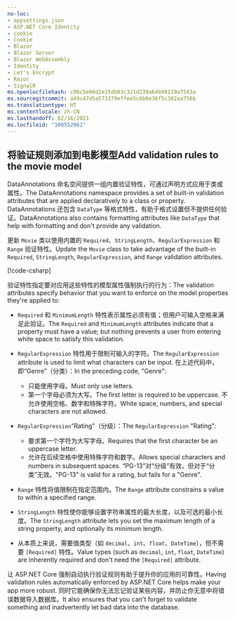 ```yaml
---
no-loc:
- appsettings.json
- ASP.NET Core Identity
- cookie
- Cookie
- Blazor
- Blazor Server
- Blazor WebAssembly
- Identity
- Let's Encrypt
- Razor
- SignalR
ms.openlocfilehash: c96c5e66d2e15db03c321d239a64b98119a7543a
ms.sourcegitcommit: a49c47d5a573379effee5c6b6e36f5c302aa756b
ms.translationtype: HT
ms.contentlocale: zh-CN
ms.lasthandoff: 02/16/2021
ms.locfileid: "100552962"
---
```

<!-- USED in RP and MVC tutorial -->

## <a name="add-validation-rules-to-the-movie-model"></a><span data-ttu-id="66751-101">将验证规则添加到电影模型</span><span class="sxs-lookup"><span data-stu-id="66751-101">Add validation rules to the movie model</span></span>

<span data-ttu-id="66751-102">DataAnnotations 命名空间提供一组内置验证特性，可通过声明方式应用于类或属性。</span><span class="sxs-lookup"><span data-stu-id="66751-102">The DataAnnotations namespace provides a set of built-in validation attributes that are applied declaratively to a class or property.</span></span> <span data-ttu-id="66751-103">DataAnnotations 还包含 `DataType` 等格式特性，有助于格式设置但不提供任何验证。</span><span class="sxs-lookup"><span data-stu-id="66751-103">DataAnnotations also contains formatting attributes like `DataType` that help with formatting and don't provide any validation.</span></span>

<span data-ttu-id="66751-104">更新 `Movie` 类以使用内置的 `Required`、`StringLength`、`RegularExpression` 和 `Range` 验证特性。</span><span class="sxs-lookup"><span data-stu-id="66751-104">Update the `Movie` class to take advantage of the built-in `Required`, `StringLength`, `RegularExpression`, and `Range` validation attributes.</span></span>

[!code-csharp[](~/tutorials/first-mvc-app/start-mvc/sample/MvcMovie22/Models/MovieDateRatingDA.cs?name=snippet1)]

<span data-ttu-id="66751-105">验证特性指定要对应用这些特性的模型属性强制执行的行为：</span><span class="sxs-lookup"><span data-stu-id="66751-105">The validation attributes specify behavior that you want to enforce on the model properties they're applied to:</span></span>

* <span data-ttu-id="66751-106">`Required` 和 `MinimumLength` 特性表示属性必须有值；但用户可输入空格来满足此验证。</span><span class="sxs-lookup"><span data-stu-id="66751-106">The `Required` and `MinimumLength` attributes indicate that a property must have a value; but nothing prevents a user from entering white space to satisfy this validation.</span></span>
* <span data-ttu-id="66751-107">`RegularExpression` 特性用于限制可输入的字符。</span><span class="sxs-lookup"><span data-stu-id="66751-107">The `RegularExpression` attribute is used to limit what characters can be input.</span></span> <span data-ttu-id="66751-108">在上述代码中，即“Genre”（分类）：</span><span class="sxs-lookup"><span data-stu-id="66751-108">In the preceding code, "Genre":</span></span>

  * <span data-ttu-id="66751-109">只能使用字母。</span><span class="sxs-lookup"><span data-stu-id="66751-109">Must only use letters.</span></span>
  * <span data-ttu-id="66751-110">第一个字母必须为大写。</span><span class="sxs-lookup"><span data-stu-id="66751-110">The first letter is required to be uppercase.</span></span> <span data-ttu-id="66751-111">不允许使用空格、数字和特殊字符。</span><span class="sxs-lookup"><span data-stu-id="66751-111">White space, numbers, and special characters are not allowed.</span></span>

* <span data-ttu-id="66751-112">`RegularExpression`“Rating”（分级）：</span><span class="sxs-lookup"><span data-stu-id="66751-112">The `RegularExpression` "Rating":</span></span>

  * <span data-ttu-id="66751-113">要求第一个字符为大写字母。</span><span class="sxs-lookup"><span data-stu-id="66751-113">Requires that the first character be an uppercase letter.</span></span>
  * <span data-ttu-id="66751-114">允许在后续空格中使用特殊字符和数字。</span><span class="sxs-lookup"><span data-stu-id="66751-114">Allows special characters and numbers in  subsequent spaces.</span></span> <span data-ttu-id="66751-115">“PG-13”对“分级”有效，但对于“分类”无效。</span><span class="sxs-lookup"><span data-stu-id="66751-115">"PG-13" is valid for a rating, but fails for a "Genre".</span></span>

* <span data-ttu-id="66751-116">`Range` 特性将值限制在指定范围内。</span><span class="sxs-lookup"><span data-stu-id="66751-116">The `Range` attribute constrains a value to within a specified range.</span></span>
* <span data-ttu-id="66751-117">`StringLength` 特性使你能够设置字符串属性的最大长度，以及可选的最小长度。</span><span class="sxs-lookup"><span data-stu-id="66751-117">The `StringLength` attribute lets you set the maximum length of a string property, and optionally its minimum length.</span></span>
* <span data-ttu-id="66751-118">从本质上来说，需要值类型（如 `decimal`、`int`、`float`、`DateTime`），但不需要 `[Required]` 特性。</span><span class="sxs-lookup"><span data-stu-id="66751-118">Value types (such as `decimal`, `int`, `float`, `DateTime`) are inherently required and don't need the `[Required]` attribute.</span></span>

<span data-ttu-id="66751-119">让 ASP.NET Core 强制自动执行验证规则有助于提升你的应用的可靠性。</span><span class="sxs-lookup"><span data-stu-id="66751-119">Having validation rules automatically enforced by ASP.NET Core helps make your app more robust.</span></span> <span data-ttu-id="66751-120">同时它能确保你无法忘记验证某些内容，并防止你无意中将错误数据导入数据库。</span><span class="sxs-lookup"><span data-stu-id="66751-120">It also ensures that you can't forget to validate something and inadvertently let bad data into the database.</span></span>
